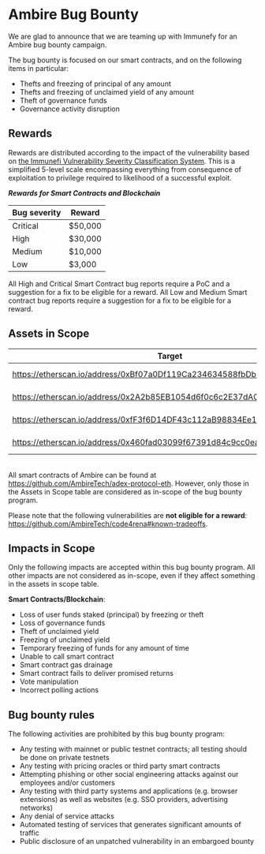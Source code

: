 # Ambire Bug Bounty 

We are glad to announce that we are teaming up with Immunefy for an Ambire bug bounty campaign. 

The bug bounty is focused on our smart contracts, and on the following items in particular: 

* Thefts and freezing of principal of any amount 
* Thefts and freezing of unclaimed yield of any amount
* Theft of governance funds 
* Governance activity disruption 

## Rewards

Rewards are distributed according to the impact of the vulnerability based on [the Immunefi Vulnerability Severity Classification System](https://immunefi.com/severity-updated/). This is a simplified 5-level scale encompassing everything from consequence of exploitation to privilege required to likelihood of a successful exploit. 

_**Rewards for Smart Contracts and Blockchain**_


| Bug severity  | Reward | 
| ------------- | ------------- | 
| Critical | $50,000 | 
| High | $30,000 | 
| Medium | $10,000 | 
| Low | $3,000 | 


All High and Critical Smart Contract bug reports require a PoC and a suggestion for a fix to be eligible for a reward. All Low and Medium Smart contract bug reports require a suggestion for a fix to be eligible for a reward. 


## Assets in Scope 

| Target  | Type | 
| ------------- | ------------- | 
| https://etherscan.io/address/0xBf07a0Df119Ca234634588fbDb5625594E2a5BCA | Smart Contract - IdentityFactory | 
| https://etherscan.io/address/0x2A2b85EB1054d6f0c6c2E37dA05eD3E5feA684EF | Smart Contract - Identity - base | 
| https://etherscan.io/address/0xfF3f6D14DF43c112aB98834Ee1F82083E07c26BF | Smart Contract - QuickAccManager | 
| https://etherscan.io/address/0x460fad03099f67391d84c9cc0ea7aa2457969cea | Smart Contract - Batcher| 

\
All smart contracts of Ambire can be found at https://github.com/AmbireTech/adex-protocol-eth. However, only those in the Assets in Scope table are considered as in-scope of the bug bounty program.

Please note that the following vulnerabilities are **not eligible for a reward**: https://github.com/AmbireTech/code4rena#known-tradeoffs.

## Impacts in Scope

Only the following impacts are accepted within this bug bounty program. All other impacts are not considered as in-scope, even if they affect something in the assets in scope table.

**Smart Contracts/Blockchain**:

* Loss of user funds staked (principal) by freezing or theft
* Loss of governance funds
* Theft of unclaimed yield
* Freezing of unclaimed yield
* Temporary freezing of funds for any amount of time
* Unable to call smart contract
* Smart contract gas drainage
* Smart contract fails to deliver promised returns
* Vote manipulation
* Incorrect polling actions

## Bug bounty rules

The following activities are prohibited by this bug bounty program:

* Any testing with mainnet or public testnet contracts; all testing should be done on private testnets
* Any testing with pricing oracles or third party smart contracts
* Attempting phishing or other social engineering attacks against our employees and/or customers
* Any testing with third party systems and applications (e.g. browser extensions) as well as websites (e.g. SSO providers, advertising networks)
* Any denial of service attacks
* Automated testing of services that generates significant amounts of traffic
* Public disclosure of an unpatched vulnerability in an embargoed bounty





